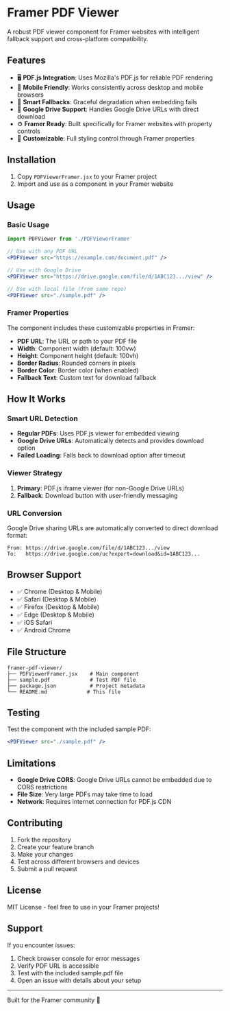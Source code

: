 # Framer PDF Viewer

A robust PDF viewer component for Framer websites with intelligent fallback support and cross-platform compatibility.

## Features

- 🖥️ **PDF.js Integration**: Uses Mozilla's PDF.js for reliable PDF rendering
- 📱 **Mobile Friendly**: Works consistently across desktop and mobile browsers  
- 🔄 **Smart Fallbacks**: Graceful degradation when embedding fails
- 🚀 **Google Drive Support**: Handles Google Drive URLs with direct download
- ⚙️ **Framer Ready**: Built specifically for Framer websites with property controls
- 🎨 **Customizable**: Full styling control through Framer properties

## Installation

1. Copy `PDFViewerFramer.jsx` to your Framer project
2. Import and use as a component in your Framer website

## Usage

### Basic Usage

```jsx
import PDFViewer from './PDFViewerFramer'

// Use with any PDF URL
<PDFViewer src="https://example.com/document.pdf" />

// Use with Google Drive
<PDFViewer src="https://drive.google.com/file/d/1ABC123.../view" />

// Use with local file (from same repo)
<PDFViewer src="./sample.pdf" />
```

### Framer Properties

The component includes these customizable properties in Framer:

- **PDF URL**: The URL or path to your PDF file
- **Width**: Component width (default: 100vw)
- **Height**: Component height (default: 100vh)  
- **Border Radius**: Rounded corners in pixels
- **Border Color**: Border color (when enabled)
- **Fallback Text**: Custom text for download fallback

## How It Works

### Smart URL Detection
- **Regular PDFs**: Uses PDF.js viewer for embedded viewing
- **Google Drive URLs**: Automatically detects and provides download option
- **Failed Loading**: Falls back to download option after timeout

### Viewer Strategy
1. **Primary**: PDF.js iframe viewer (for non-Google Drive URLs)
2. **Fallback**: Download button with user-friendly messaging

### URL Conversion
Google Drive sharing URLs are automatically converted to direct download format:
```
From: https://drive.google.com/file/d/1ABC123.../view
To:   https://drive.google.com/uc?export=download&id=1ABC123...
```

## Browser Support

- ✅ Chrome (Desktop & Mobile)
- ✅ Safari (Desktop & Mobile) 
- ✅ Firefox (Desktop & Mobile)
- ✅ Edge (Desktop & Mobile)
- ✅ iOS Safari
- ✅ Android Chrome

## File Structure

```
framer-pdf-viewer/
├── PDFViewerFramer.jsx    # Main component
├── sample.pdf             # Test PDF file
├── package.json           # Project metadata
└── README.md             # This file
```

## Testing

Test the component with the included sample PDF:
```jsx
<PDFViewer src="./sample.pdf" />
```

## Limitations

- **Google Drive CORS**: Google Drive URLs cannot be embedded due to CORS restrictions
- **File Size**: Very large PDFs may take time to load
- **Network**: Requires internet connection for PDF.js CDN

## Contributing

1. Fork the repository
2. Create your feature branch
3. Make your changes
4. Test across different browsers and devices
5. Submit a pull request

## License

MIT License - feel free to use in your Framer projects!

## Support

If you encounter issues:
1. Check browser console for error messages
2. Verify PDF URL is accessible
3. Test with the included sample.pdf file
4. Open an issue with details about your setup

---

Built for the Framer community 🎨